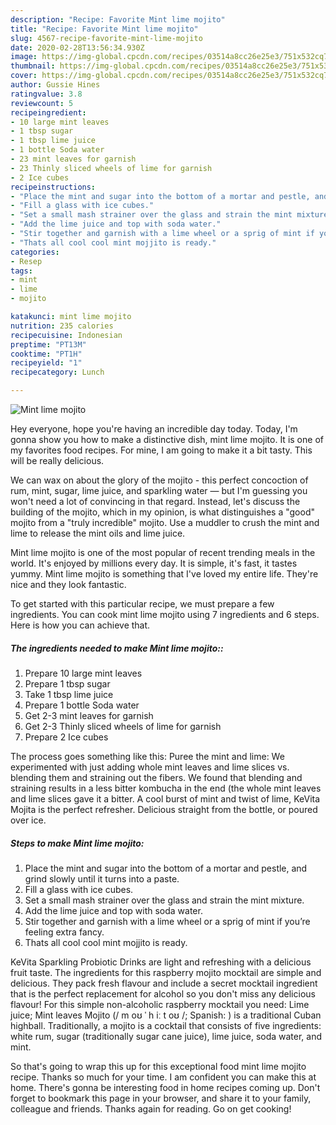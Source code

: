 ```yaml
---
description: "Recipe: Favorite Mint lime mojito"
title: "Recipe: Favorite Mint lime mojito"
slug: 4567-recipe-favorite-mint-lime-mojito
date: 2020-02-28T13:56:34.930Z
image: https://img-global.cpcdn.com/recipes/03514a8cc26e25e3/751x532cq70/mint-lime-mojito-recipe-main-photo.jpg
thumbnail: https://img-global.cpcdn.com/recipes/03514a8cc26e25e3/751x532cq70/mint-lime-mojito-recipe-main-photo.jpg
cover: https://img-global.cpcdn.com/recipes/03514a8cc26e25e3/751x532cq70/mint-lime-mojito-recipe-main-photo.jpg
author: Gussie Hines
ratingvalue: 3.8
reviewcount: 5
recipeingredient:
- 10 large mint leaves
- 1 tbsp sugar
- 1 tbsp lime juice
- 1 bottle Soda water
- 23 mint leaves for garnish
- 23 Thinly sliced wheels of lime for garnish
- 2 Ice cubes
recipeinstructions:
- "Place the mint and sugar into the bottom of a mortar and pestle, and grind slowly until it turns into a paste."
- "Fill a glass with ice cubes."
- "Set a small mash strainer over the glass and strain the mint mixture."
- "Add the lime juice and top with soda water."
- "Stir together and garnish with a lime wheel or a sprig of mint if you’re feeling extra fancy."
- "Thats all cool cool mint mojjito is ready."
categories:
- Resep
tags:
- mint
- lime
- mojito

katakunci: mint lime mojito
nutrition: 235 calories
recipecuisine: Indonesian
preptime: "PT13M"
cooktime: "PT1H"
recipeyield: "1"
recipecategory: Lunch

---
```



![Mint lime mojito](https://img-global.cpcdn.com/recipes/03514a8cc26e25e3/751x532cq70/mint-lime-mojito-recipe-main-photo.jpg)

Hey everyone, hope you're having an incredible day today. Today, I'm gonna show you how to make a distinctive dish, mint lime mojito. It is one of my favorites food recipes. For mine, I am going to make it a bit tasty. This will be really delicious.

We can wax on about the glory of the mojito - this perfect concoction of rum, mint, sugar, lime juice, and sparkling water — but I&#39;m guessing you won&#39;t need a lot of convincing in that regard. Instead, let&#39;s discuss the building of the mojito, which in my opinion, is what distinguishes a &#34;good&#34; mojito from a &#34;truly incredible&#34; mojito. Use a muddler to crush the mint and lime to release the mint oils and lime juice.

Mint lime mojito is one of the most popular of recent trending meals in the world. It's enjoyed by millions every day. It is simple, it's fast, it tastes yummy. Mint lime mojito is something that I've loved my entire life. They're nice and they look fantastic.


To get started with this particular recipe, we must prepare a few ingredients. You can cook mint lime mojito using 7 ingredients and 6 steps. Here is how you can achieve that.

##### The ingredients needed to make Mint lime mojito::

1. Prepare 10 large mint leaves
1. Prepare 1 tbsp sugar
1. Take 1 tbsp lime juice
1. Prepare 1 bottle Soda water
1. Get 2-3 mint leaves for garnish
1. Get 2-3 Thinly sliced wheels of lime for garnish
1. Prepare 2 Ice cubes


The process goes something like this: Puree the mint and lime: We experimented with just adding whole mint leaves and lime slices vs. blending them and straining out the fibers. We found that blending and straining results in a less bitter kombucha in the end (the whole mint leaves and lime slices gave it a bitter. A cool burst of mint and twist of lime, KeVita Mojita is the perfect refresher. Delicious straight from the bottle, or poured over ice. 

##### Steps to make Mint lime mojito:

1. Place the mint and sugar into the bottom of a mortar and pestle, and grind slowly until it turns into a paste.
1. Fill a glass with ice cubes.
1. Set a small mash strainer over the glass and strain the mint mixture.
1. Add the lime juice and top with soda water.
1. Stir together and garnish with a lime wheel or a sprig of mint if you’re feeling extra fancy.
1. Thats all cool cool mint mojjito is ready.


KeVita Sparkling Probiotic Drinks are light and refreshing with a delicious fruit taste. The ingredients for this raspberry mojito mocktail are simple and delicious. They pack fresh flavour and include a secret mocktail ingredient that is the perfect replacement for alcohol so you don&#39;t miss any delicious flavour! For this simple non-alcoholic raspberry mocktail you need: Lime juice; Mint leaves Mojito (/ m oʊ ˈ h iː t oʊ /; Spanish: ) is a traditional Cuban highball. Traditionally, a mojito is a cocktail that consists of five ingredients: white rum, sugar (traditionally sugar cane juice), lime juice, soda water, and mint. 

So that's going to wrap this up for this exceptional food mint lime mojito recipe. Thanks so much for your time. I am confident you can make this at home. There's gonna be interesting food in home recipes coming up. Don't forget to bookmark this page in your browser, and share it to your family, colleague and friends. Thanks again for reading. Go on get cooking!

